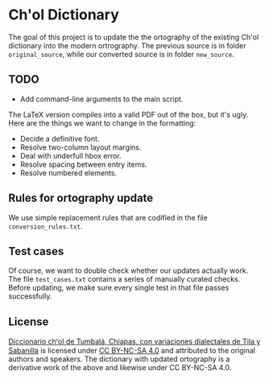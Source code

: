 
Ch'ol Dictionary
================

The goal of this project is to update the the ortography of the existing Ch'ol
dictionary into the modern ortrography. The previous source is in folder
`original_source`, while our converted source is in folder `new_source`. 


## TODO
* Add command-line arguments to the main script.

The LaTeX version compiles into a valid PDF out of the box, but it's ugly. Here
are the things we want to change in the formatting:
* Decide a definitive font.
* Resolve two-column layout margins.
* Deal with underfull hbox error.
* Resolve spacing between entry items.
* Resolve numbered elements.


## Rules for ortography update

We use simple replacement rules that are codified in the file
`conversion_rules.txt`.


## Test cases

Of course, we want to double check whether our updates actually work. The file
`test_cases.txt` contains a series of manually curated checks. Before updating,
we make sure every single test in that file passes successfully.


## License

[Diccionario chꞌol de Tumbalá, Chiapas, con variaciones dialectales de Tila y
Sabanilla](https://www.sil.org/resources/archives/35328) is licensed under [CC
BY-NC-SA 4.0](https://creativecommons.org/licenses/by-nc-sa/4.0/legalcode) and
attributed to the original authors and speakers. The dictionary with updated
ortography is a derivative work of the above and likewise under CC BY-NC-SA
4.0.
